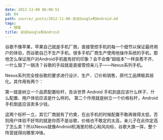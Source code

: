 ```yaml
---
date: 2012-11-08 06:08:51
id: 84
path: source/_posts/2012-11-08-谈谈Google和Android.md
tags:
  - 随笔
title: 谈谈Google和Android
---
```



谷歌不像苹果，苹果自己就是手机厂商，直接管控手机的每一个细节以保证最终用户的体验，而谷歌自己不生产手机，很多手机厂商生产使用他操作系统的手机，那他怎么保证用户对Android手机能有好的印象？会不会像“超级本”一样良莠不齐、一什么毁了一锅汤？谷歌的手段就是直接管控亲儿子——Nexus系列手机。

Nexus系列完全按谷歌的要求进行设计、生产、订价和销售，原代工品牌极其弱化。其作用有两个：

第一就是树立一个品质配置标杆，告诉世界 Android 手机到底应该什么样子、什么配置、用户体验应该是什么样的。
第二个作用就是树立一个价格标杆，Android 手机倒底应该卖多少钱。

这两个标杆一立，其它厂商就有了约束，在出手机的时候配置不敢再做得太低，否则用户体验不好骂的就是你而不是谷歌，价格也不敢定的太高，亲儿子在此你定高了怎么卖？所以Nexus就像Android机海里的核心和风向标，谷歌大旗一挥，整个阵营就得向哪里冲锋。